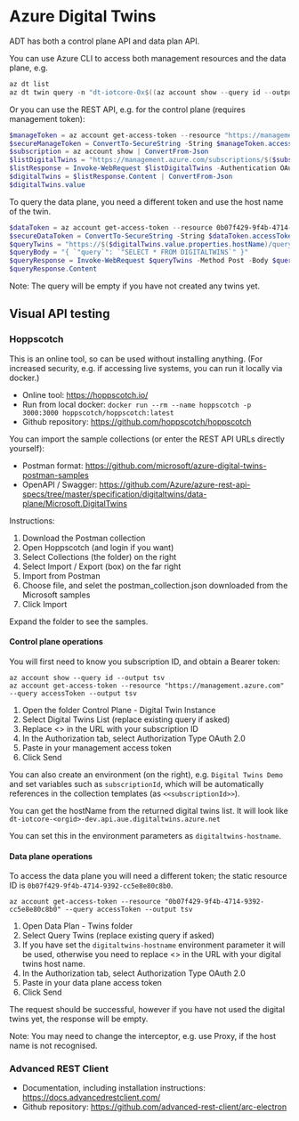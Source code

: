 Azure Digital Twins
===================

ADT has both a control plane API and data plan API.

You can use Azure CLI to access both management resources and the data plane, e.g.

```powershell
az dt list
az dt twin query -n "dt-iotcore-0x$((az account show --query id --output tsv).Substring(0,4))-dev" -q "SELECT * FROM DigitalTwins"
```

Or you can use the REST API, e.g. for the control plane (requires management token):

```powershell
$manageToken = az account get-access-token --resource "https://management.azure.com" | ConvertFrom-Json
$secureManageToken = ConvertTo-SecureString -String $manageToken.accessToken -AsPlainText
$subscription = az account show | ConvertFrom-Json
$listDigitalTwins = "https://management.azure.com/subscriptions/$($subscription.id)/providers/Microsoft.DigitalTwins/digitalTwinsInstances?api-version=2020-12-01"
$listResponse = Invoke-WebRequest $listDigitalTwins -Authentication OAuth -Token $secureManageToken
$digitalTwins = $listResponse.Content | ConvertFrom-Json
$digitalTwins.value
```

To query the data plane, you need a different token and use the host name of the twin.

```powershell
$dataToken = az account get-access-token --resource 0b07f429-9f4b-4714-9392-cc5e8e80c8b0 | ConvertFrom-Json
$secureDataToken = ConvertTo-SecureString -String $dataToken.accessToken -AsPlainText
$queryTwins = "https://$($digitalTwins.value.properties.hostName)/query?api-version=2020-10-31"
$queryBody = "{ `"query`": `"SELECT * FROM DIGITALTWINS`" }"
$queryResponse = Invoke-WebRequest $queryTwins -Method Post -Body $queryBody -ContentType "application/json" -Authentication OAuth -Token $secureDataToken
$queryResponse.Content
```

Note: The query will be empty if you have not created any twins yet.


Visual API testing
------------------

### Hoppscotch

This is an online tool, so can be used without installing anything. (For increased security, e.g. if accessing live systems, you can run it locally via docker.)

* Online tool: https://hoppscotch.io/
* Run from local docker: `docker run --rm --name hoppscotch -p 3000:3000 hoppscotch/hoppscotch:latest`
* Github repository: https://github.com/hoppscotch/hoppscotch

You can import the sample collections (or enter the REST API URLs directly yourself):

* Postman format: https://github.com/microsoft/azure-digital-twins-postman-samples
* OpenAPI / Swagger: https://github.com/Azure/azure-rest-api-specs/tree/master/specification/digitaltwins/data-plane/Microsoft.DigitalTwins

Instructions:

1. Download the Postman collection
2. Open Hoppscotch (and login if you want)
3. Select Collections (the folder) on the right
4. Select Import / Export (box) on the far right
5. Import from Postman
6. Choose file, and selet the postman_collection.json downloaded from the Microsoft samples
7. Click Import

Expand the folder to see the samples.

#### Control plane operations

You will first need to know you subscription ID, and obtain a Bearer token:

```
az account show --query id --output tsv
az account get-access-token --resource "https://management.azure.com" --query accessToken --output tsv
```

1. Open the folder Control Plane - Digital Twin Instance
2. Select Digital Twins List (replace existing query if asked)
3. Replace <<subscriptionid>> in the URL with your subscription ID
4. In the Authorization tab, select Authorization Type OAuth 2.0
5. Paste in your management access token
6. Click Send

You can also create an environment (on the right), e.g. `Digital Twins Demo` and set variables such as `subscriptionId`, which will be automatically references in the collection templates (as `<<subscriptionId>>`).

You can get the hostName from the returned digital twins list. It will look like `dt-iotcore-<orgid>-dev.api.aue.digitaltwins.azure.net`

You can set this in the environment parameters as `digitaltwins-hostname`.

#### Data plane operations

To access the data plane you will need a different token; the static resource ID is `0b07f429-9f4b-4714-9392-cc5e8e80c8b0`.

```
az account get-access-token --resource "0b07f429-9f4b-4714-9392-cc5e8e80c8b0" --query accessToken --output tsv
```

1. Open Data Plan - Twins folder
2. Select Query Twins (replace existing query if asked)
3. If you have set the `digitaltwins-hostname` environment parameter it will be used, otherwise you need to replace <<digitaltwins-hostname>> in the URL with your digital twins host name.
4. In the Authorization tab, select Authorization Type OAuth 2.0
5. Paste in your data plane access token
6. Click Send

The request should be successful, however if you have not used the digital twins yet, the response will be empty.

Note: You may need to change the interceptor, e.g. use Proxy, if the host name is not recognised.


### Advanced REST Client

* Documentation, including installation instructions: https://docs.advancedrestclient.com/
* Github repository: https://github.com/advanced-rest-client/arc-electron



